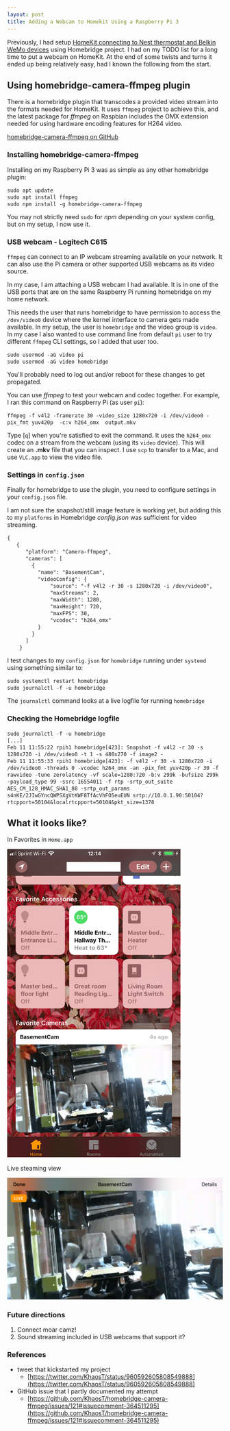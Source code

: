 ```yaml
---
layout: post
title: Adding a Webcam to Homekit Using a Raspberry Pi 3
---
```


Previously, I had setup [HomeKit connecting to Nest thermostat and Belkin WeMo devices](/Extending-HomeKit-with-Homebridge-and-Raspberry-Pi/ "Extending HomeKit with Homebridge and Raspberry Pi to All the Things") using Homebridge project.  I had on my TODO list for a long time to put a webcam on HomeKit.  At the end of some twists and turns it ended up being relatively easy, had I known the following from the start.

## Using homebridge-camera-ffmpeg plugin

There is a homebridge plugin that transcodes a provided video stream into the formats needed for HomeKit.  It uses `ffmpeg` project to achieve this, and the latest package for *ffmpeg* on Raspbian includes the OMX extension needed for using hardware encoding features for H264 video.

[homebridge-camera-ffmpeg on GitHub](https://github.com/KhaosT/homebridge-camera-ffmpeg "homebridge-camera-ffmpeg")

### Installing homebridge-camera-ffmpeg

Installing on my Raspberry Pi 3 was as simple as any other homebridge plugin:

```
sudo apt update
sudo apt install ffmpeg
sudo npm install -g homebridge-camera-ffmpeg
```

You may not strictly need `sudo` for *npm* depending on your system config, but on my setup, I now use it.

### USB webcam - Logitech C615

`ffmpeg` can connect to an IP webcam streaming available on your network.  It can also use the Pi camera or other supported USB webcams as its video source.

In my case, I am attaching a USB webcam I had available. It is in one of the USB ports that are on the same Raspberry Pi running homebridge on my home network.

This needs the user that runs homebridge to have permission to access the `/dev/video0` device where the kernel interface to camera gets made available. In my setup, the user is `homebridge` and the video group is `video`.  In my case I also wanted to use command line from default `pi` user to try different `ffmpeg` CLI settings, so I added that user too.

```
sudo usermod -aG video pi
sudo usermod -aG video homebridge
```

You'll probably need to log out and/or reboot for these changes to get propagated.

You can use *ffmpeg* to test your webcam and codec together. For example, I ran this command on Raspberry Pi (as user `pi`):

```
ffmpeg -f v4l2 -framerate 30 -video_size 1280x720 -i /dev/video0 -pix_fmt yuv420p  -c:v h264_omx  output.mkv
```

Type [`q`] when you're satisfied to exit the command. It uses the `h264_omx` codec on a stream from the webcam (using its `video` device). This will create an **.mkv** file that you can inspect.  I use `scp` to transfer to a Mac, and use `VLC.app` to view the video file.

### Settings in `config.json`

Finally for homebridge to use the plugin, you need to configure settings in your `config.json` file.

I am not sure the snapshot/still image feature is working yet, but adding this to my `platforms` in Homebridge *config.json* was sufficient for video streaming.

```
{
   {
      "platform": "Camera-ffmpeg",
      "cameras": [
        {
          "name": "BasementCam",
          "videoConfig": {
              "source": "-f v4l2 -r 30 -s 1280x720 -i /dev/video0",
              "maxStreams": 2,
              "maxWidth": 1280,
              "maxHeight": 720,
              "maxFPS": 30,
              "vcodec": "h264_omx"
          }
        }
      ]
    }
```

I test changes to my `config.json` for `homebridge` running under `systemd` using something similar to:

```
sudo systemctl restart homebridge
sudo journalctl -f -u homebridge
```

The `journalctl` command looks at a live logfile for running `homebridge`

### Checking the Homebridge logfile

```
sudo journalctl -f -u homebridge
[...]
Feb 11 11:55:22 rpih1 homebridge[423]: Snapshot -f v4l2 -r 30 -s 1280x720 -i /dev/video0 -t 1 -s 480x270 -f image2 -
Feb 11 11:55:33 rpih1 homebridge[423]: -f v4l2 -r 30 -s 1280x720 -i /dev/video0 -threads 0 -vcodec h264_omx -an -pix_fmt yuv420p -r 30 -f rawvideo -tune zerolatency -vf scale=1280:720 -b:v 299k -bufsize 299k -payload_type 99 -ssrc 16554011 -f rtp -srtp_out_suite AES_CM_128_HMAC_SHA1_80 -srtp_out_params s4nKE/2JIwGYncQWPSXgVtKWF8TfAcVhFO5euEUN srtp://10.0.1.90:50104?rtcpport=50104&localrtcpport=50104&pkt_size=1378
```

## What it looks like?

In Favorites in `Home.app`

![main_screen_webcam](/images/homekit_main_screen_webcam.png)

Live steaming view

![webcam_live_view](/images/homekit_webcam_live_view.png)

### Future directions

1. Connect moar camz!
2. Sound streaming included in USB webcams that support it?

### References

- tweet that kickstarted my project
	- [https://twitter.com/KhaosT/status/960592605808549888](https://twitter.com/KhaosT/status/960592605808549888)
- GitHub issue that I partly documented my attempt
	- [https://github.com/KhaosT/homebridge-camera-ffmpeg/issues/121#issuecomment-364511295](https://github.com/KhaosT/homebridge-camera-ffmpeg/issues/121#issuecomment-364511295)
